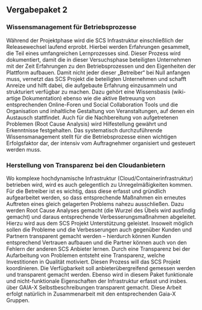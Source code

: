 ## Vergabepaket 2

### Wissensmanagement für Betriebsprozesse

Während der Projektphase wird die SCS Infrastruktur einschließlich der Releasewechsel laufend erprobt. Hierbei werden Erfahrungen gesammelt, die Teil eines umfangreichen Lernprozesses sind. Dieser Prozess wird dokumentiert, damit die in dieser Versuchsphase beteiligten Unternehmen mit der Zeit Erfahrungen zu den Betriebsprozessen und den Eigenheiten der Plattform aufbauen. Damit nicht jeder dieser „Betreiber“ bei Null anfangen muss, vernetzt das SCS Projekt die beteiligten Unternehmen und schafft Anreize und hilft dabei, die aufgebaute Erfahrung einzusammeln und strukturiert verfügbar zu machen. Dazu gehört eine Wissensbasis (wiki-artige Dokumentation) ebenso wie die aktive Betreuung von entsprechenden Online-Foren und Social Collaboration Tools und die Organisation und inhaltliche Gestaltung von Veranstaltungen, auf denen ein Austausch stattfindet. Auch für die Nachbereitung von aufgetretenen Problemen (Root Cause Analysis) wird Hilfestellung gewährt und Erkenntnisse festgehalten. Das systematisch durchzuführende Wissensmanagement stellt für die Betriebsprozesse einen wichtigen Erfolgsfaktor dar, der intensiv vom Auftragnehmer organisiert und gesteuert werden muss.

### Herstellung von Transparenz bei den Cloudanbietern
Wo komplexe hochdynamische Infrastruktur (Cloud/Containerinfrastruktur) betrieben wird, wird es auch gelegentlich zu Unregelmäßigkeiten kommen. Für die Betreiber ist es wichtig, dass diese erfasst und gründlich aufgearbeitet werden, so dass entsprechende Maßnahmen ein erneutes Auftreten eines gleich gelagerten Problems nahezu ausschließen. Dazu werden Root Cause Analyses gemacht (die Wurzel des Übels wird ausfindig gemacht) und daraus entsprechende Verbesserungsmaßnahmen abgeleitet. Hierzu wird aus dem SCS Projekt Unterstützung geleistet. Insoweit möglich sollen die Probleme und die Verbesserungen auch gegenüber Kunden und Partnern transparent gemacht werden – hierdurch können Kunden entsprechend Vertrauen aufbauen und die Partner können auch von den Fehlern der anderen SCS Anbieter lernen. Durch eine Transparenz bei der Aufarbeitung von Problemen entsteht eine Transparenz, welche Investitionen in Qualität motiviert. Diesen Prozess will das SCS Projekt koordinieren. Die Verfügbarkeit soll anbieterübergreifend gemessen werden und transparent gemacht werden. Ebenso wird in diesem Paket funktionale und nicht-funktionale Eigenschaften der Infrastruktur erfasst und insbes. über GAIA-X Selbstbeschreibungen transparent gemacht. Diese Arbeit erfolgt natürlich in Zusammenarbeit mit den entsprechenden Gaia-X Gruppen.